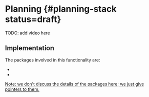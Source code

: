 # Planning {#planning-stack status=draft}

TODO: add video here

## Implementation

The packages involved in this functionality are:

- <a class="number_name" href="+code_docs#localization"/>
- <a class="number_name" href="+code_docs#duckietown_description"/>


Note: we don't discuss the details of the packages here; we just give pointers to them.
